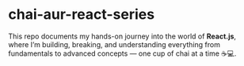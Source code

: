 # chai-aur-react-series
This repo documents my hands-on journey into the world of **React.js**, where I’m building, breaking, and understanding everything from fundamentals to advanced concepts — one cup of chai at a time ☕💻.
